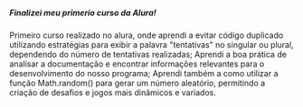 <h5>Finalizei meu primerio curso da Alura!</h5>
Primeiro curso realizado no alura, onde aprendi a evitar código duplicado utilizando estratégias para exibir a palavra "tentativas" no singular ou plural, dependendo do número de tentativas realizadas;
Aprendi a boa prática de analisar a documentação e encontrar informações relevantes para o desenvolvimento do nosso programa;
Aprendi também a como utilizar a função Math.random() para gerar um número aleatório, permitindo a criação de desafios e jogos mais dinâmicos e variados.
